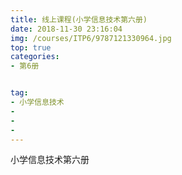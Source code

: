 ```yaml
---
title: 线上课程(小学信息技术第六册)
date: 2018-11-30 23:16:04
img: /courses/ITP6/9787121330964.jpg
top: true
categories:
- 第6册


tag: 
- 小学信息技术
- 
- 
- 
---
```


小学信息技术第六册

<!-- more -->
